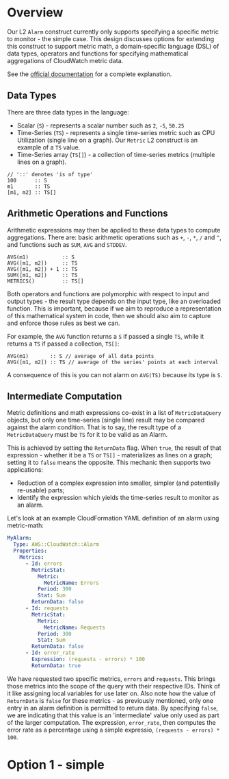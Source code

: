 # Overview
Our L2 `Alarm` construct currently only supports specifying a specific metric to monitor - the simple case. This design discusses options for extending this construct to support metric math, a domain-specific language (DSL) of data types, operators and functions for specifying mathematical aggregations of CloudWatch metric data.

See the [official documentation](https://docs.aws.amazon.com/AmazonCloudWatch/latest/monitoring/using-metric-math.html) for a complete explanation.

## Data Types
There are three data types in the language:
* Scalar (`S`) - represents a scalar number such as `2`, `-5`, `50.25`
* Time-Series (`TS`) - represents a single time-series metric such as CPU Utilization (single line on a graph). Our `Metric` L2 construct is an example of a `TS` value.
* Time-Series array (`TS[]`) - a collection of time-series metrics (multiple lines on a graph).
```
// '::' denotes 'is of type'
100      :: S
m1       :: TS
[m1, m2] :: TS[]
```

## Arithmetic Operations and Functions
Arithmetic expressions may then be applied to these data types to compute aggregations. There are: basic arithmetic operations such as `+`, `-`, `*`, `/` and `^`, and functions such as `SUM`, `AVG` and `STDDEV`. 
```
AVG(m1)           :: S
AVG([m1, m2])     :: TS
AVG([m1, m2]) + 1 :: TS
SUM([m1, m2])     :: TS
METRICS()         :: TS[]
```

Both operators and functions are polymorphic with respect to input and output types - the result type depends on the input type, like an overloaded function. This is important, because if we aim to reproduce a representation of this mathematical system in code, then we should also aim to capture and enforce those rules as best we can.

For example, the `AVG` function returns a `S` if passed a single `TS`, while it returns a `TS` if passed a collection, `TS[]`:

```
AVG(m1)       :: S // average of all data points 
AVG([m1, m2]) :: TS // average of the series' points at each interval
```

A consequence of this is you can not alarm on `AVG(TS)` because its type is `S`.

## Intermediate Computation
Metric definitions and math expressions co-exist in a list of `MetricDataQuery` objects, but only one time-series (single line) result may be compared against the alarm condition. That is to say, the result type of a `MetricDataQuery` must be `TS` for it to be valid as an Alarm.

This is achieved by setting the `ReturnData` flag. When `true`, the result of that expression - whether it be a `TS` or `TS[]` - materializes as lines on a graph; setting it to `false` means the opposite. This mechanic then supports two applications: 
* Reduction of a complex expression into smaller, simpler (and potentially re-usable) parts;
* Identify the expression which yields the time-series result to monitor as an alarm. 

Let's look at an example CloudFormation YAML definition of an alarm using metric-math:

```yaml
MyAlarm:
  Type: AWS::CloudWatch::Alarm
  Properties:
    Metrics:
      - Id: errors
        MetricStat:
          Metric:
            MetricName: Errors
          Period: 300
          Stat: Sum
        ReturnData: false
      - Id: requests
        MetricStat:
          Metric:
            MetricName: Requests
          Period: 300
          Stat: Sum
        ReturnData: false
      - Id: error_rate
        Expression: (requests - errors) * 100
        ReturnData: true
```

We have requested two specific metrics, `errors` and `requests`. This brings those metrics into the scope of the query with their respective IDs. Think of it like assigning local variables for use later on. Also note how the value of `ReturnData` is `false` for these metrics - as previously mentioned, only one entry in an alarm definition is permitted to return data. By specifying `false`, we are indicating that this value is an 'intermediate' value only used as part of the larger computation. The expression, `error_rate`, then computes the error rate as a percentage using a simple expressio, `(requests - errors) * 100`.

# Option 1 - simple

